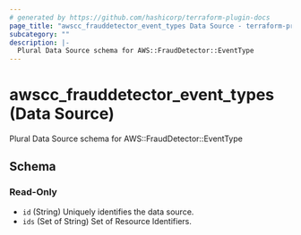 ```yaml
---
# generated by https://github.com/hashicorp/terraform-plugin-docs
page_title: "awscc_frauddetector_event_types Data Source - terraform-provider-awscc"
subcategory: ""
description: |-
  Plural Data Source schema for AWS::FraudDetector::EventType
---
```


# awscc_frauddetector_event_types (Data Source)

Plural Data Source schema for AWS::FraudDetector::EventType



<!-- schema generated by tfplugindocs -->
## Schema

### Read-Only

- `id` (String) Uniquely identifies the data source.
- `ids` (Set of String) Set of Resource Identifiers.


